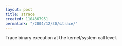 ```yaml
---
layout: post
title: strace
created: 1104367951
permalink: "/2004/12/30/strace/"
---
```

Trace binary execution at the kernel/system call level.

